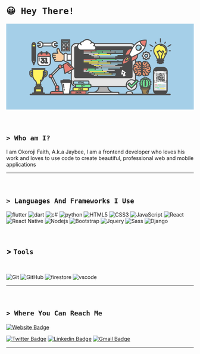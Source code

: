 # `😀 Hey There!` 

![header Image](pg_image.png)


</br>

## `> Who am I?`

I am Okoroji Faith, A.k.a Jaybee, I am a frontend developer who loves his work and loves to use code to create beautiful, professional web and mobile applications

---


</br> 

## `> Languages And Frameworks I Use`

![flutter](https://img.shields.io/badge/-flutter-02569B?style=for-the-badge&logo=flutter)
![dart](https://img.shields.io/badge/-dart-0175C2?style=for-the-badge&logo=dart)
![c#](https://img.shields.io/badge/-cs-239120?style=for-the-badge&logo=c-sharp)
![python](https://img.shields.io/badge/-python-black?style=for-the-badge&logo=python)
![HTML5](https://img.shields.io/badge/-HTML5-E34F26?style=for-the-badge&logo=html5&logoColor=white)
![CSS3](https://img.shields.io/badge/-CSS3-1572B6?style=for-the-badge&logo=css3)
![JavaScript](https://img.shields.io/badge/-JavaScript-yellow?style=for-the-badge&logo=javascript)
![React](https://img.shields.io/badge/-react-DD0031?style=for-the-badge&logo=react)
![React Native](https://img.shields.io/badge/-react_native-DD0031?style=for-the-badge&logo=react)
![Nodejs](https://img.shields.io/badge/-Nodejs-black?style=for-the-badge&logo=Node.js)
![Bootstrap](https://img.shields.io/badge/-Bootstrap-563D7C?style=for-the-badge&logo=bootstrap)
![Jquery](https://img.shields.io/badge/-Jquery-0769ad?style=for-the-badge&logo=jquery)
![Sass](https://img.shields.io/badge/-Sass-pink?style=for-the-badge&logo=sass)
![Django](https://img.shields.io/badge/-Django-black?style=for-the-badge&logo=django)

</br>


## > `Tools`
<!-- git, github, Vscode -->
</br>

![Git](https://img.shields.io/badge/-Git-black?style=for-the-badge&logo=git)
![GitHub](https://img.shields.io/badge/-GitHub-181717?style=for-the-badge&logo=github)
![firestore](https://img.shields.io/badge/-firebase-black?style=for-the-badge&logo=firebase)
![vscode](https://img.shields.io/badge/-vscode-black?style=for-the-badge&logo=visual-studio-code&logoColor=blue)

---
<!-- 
</br>

## `> git stats show --gui`

[![Jaybee's github stats](https://github-readme-stats.vercel.app/api?username=jaybee4real)](https://github.com/jaybee4real/github-readme-stats)
</br>
</br>
![Top Langs](https://github-readme-stats.vercel.app/api/top-langs/?username=zamorite&hide=TeX&layout=compact)

## ```> git visitors --count```

![Visitor Badge](https://visitor-badge.laobi.icu/badge?page_id=jaybee4real.jaybee4real) -->

</br>

## `> Where You Can Reach Me`


[![Website Badge](https://img.shields.io/badge/-jaybee4real.netlify.app-black?style=for-the-badge&logo=Google-Chrome&logoColor=white&link=https://jaybee4real.netlify.app)](https://jaybee4real.netlify.app)
<!-- 
[![Stackoverflow Badge](https://img.shields.io/badge/-Jaybee4real-575757?style=for-the-badge&logo=StackOverflow&logoColor=white&link=)](https://stackoverflow.com/users/story/9635809/) -->
[![Twitter Badge](https://img.shields.io/badge/-__Jaybee4real-1DA1F2?style=for-the-badge&logo=Twitter&logoColor=white&link=https://www.twitter.com/_zamorite/)](https://www.twitter.com/_jaybee4real/)
[![Linkedin Badge](https://img.shields.io/badge/-Okoroji_Faith-blue?style=for-the-badge&logo=Linkedin&logoColor=white&link=https://www.linkedin.com/in/zamorite/)](https://www.linkedin.com/in/faith-okoroji/)
[![Gmail Badge](https://img.shields.io/badge/-okorojijaybee1@gmail.com-d14836?style=for-the-badge&logo=Gmail&logoColor=white&link=mailto:zamorite@gmail.com)](mailto:okorojijaybee1@gmail.com)



---
<!-- 
## `>🤔 What I Am Currently Working On`
 -->


